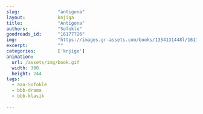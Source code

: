```yaml
---
slug:              "antigona"
layout:            knjiga
title:             "Antigona"
authors:           "Sofokle"
goodreads_id:      "16177726"
img:               "https://images.gr-assets.com/books/1354131448l/16177726.jpg"
excerpt:           ""
categories:        ['knjige']
animation:
  url: /assets/img/book.gif
  width: 300
  height: 244
tags:
  - aaa-Sofokle
  - bbb-drama
  - bbb-klasik
  
---
```



